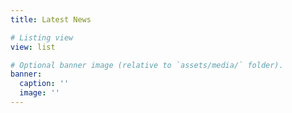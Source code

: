 ```yaml
---
title: Latest News

# Listing view
view: list

# Optional banner image (relative to `assets/media/` folder).
banner:
  caption: ''
  image: ''
---
```

